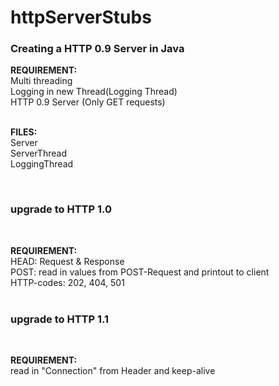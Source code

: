 <head><h1>httpServerStubs</h1></head>
<body><h3>Creating a HTTP 0.9 Server in Java</h3>
<p><b>REQUIREMENT:</b> <br/>
	Multi threading <br/>
	Logging in new Thread(Logging Thread) <br/>
	HTTP 0.9 Server (Only GET requests) <br/>
	<br/>
</p>
	<p><b>FILES:</b><br/>
	Server<br/>
	ServerThread<br/>
	LoggingThread<br/>
	</p><br/>
<h3>upgrade to HTTP 1.0</h3><br/>
<p><b>REQUIREMENT:</b> <br/>
	HEAD: Request & Response<br/>
	POST: read in values from POST-Request and printout to client<br/>
	HTTP-codes: 202, 404, 501<br/>
	<br/></p>
<h3>upgrade to HTTP 1.1</h3><br/>
<p><b>REQUIREMENT:</b> <br/>
read in "Connection" from Header and keep-alive
	<br/></p>




</body>
